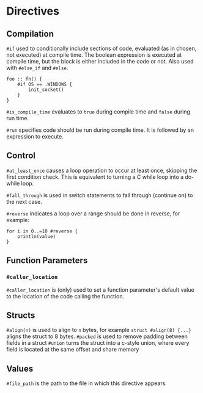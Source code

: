# Directives

## Compilation

`#if` used to conditionally include sections of code, evaluated (as in chosen, not executed) at compile time.
The boolean expression is executed at compile time, but the block is either included in the code or not. 
Also used with `#else_if` and `#else`.

```
foo :: fn() {
    #if OS == .WINDOWS {
        init_socket() 
    }
}
```

`#is_compile_time` evaluates to `true` during compile time and `false` during run time.

`#run` specifies code should be run during compile time. It is followed by an expression to execute.

## Control

`#at_least_once` causes a loop operation to occur at least once, skipping the first condition check. This is equivalent to turning a C while loop into a do-while loop.

`#fall_through` is used in switch statements to fall through (continue on) to the next case.

`#reverse` indicates a loop over a range should be done in reverse, for example:

```
for i in 0..=10 #reverse {
    println(value)
}
```

## Function Parameters

### `#caller_location`

`#caller_location` is (only) used to set a function parameter's default value to the location of the code calling the function.

## Structs

`#align(n)` is used to align to `n` bytes, for example `struct #align(8) {...}` aligns the struct to 8 bytes.
`#packed` is used to remove padding between fields in a struct
`#union` turns the struct into a c-style union, where every field is located at the same offset and share memory

## Values

`#file_path` is the path to the file in which this directive appears.

